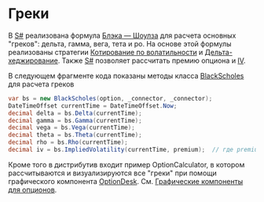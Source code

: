 # Греки

В [S\#](StockSharpAbout.md) реализована формула [Блэка — Шоулза](https://ru.wikipedia.org/wiki/Модель_Блэка_—_Шоулза) для расчета основных "греков": дельта, гамма, вега, тета и ро. На основе этой формулы реализованы стратегии [Котирование по волатильности](OptionsQuoting.md) и [Дельта\-хеджирование](OptionsHedge.md). Также [S\#](StockSharpAbout.md) позволяет рассчитать премию опциона и [IV](https://en.wikipedia.org/wiki/Implied_volatility). 

В следующем фрагменте кода показаны методы класса [BlackScholes](../api/StockSharp.Algo.Derivatives.BlackScholes.html) для расчета греков

```cs
var bs = new BlackScholes(option, _connector, _connector);
DateTimeOffset currentTime = DateTimeOffset.Now;
decimal delta = bs.Delta(currentTime);
decimal gamma = bs.Gamma(currentTime);
decimal vega = bs.Vega(currentTime);
decimal theta = bs.Theta(currentTime);
decimal rho = bs.Rho(currentTime);
decimal iv = bs.ImpliedVolatility(currentTime, premium);  // где premium - премия по опциону
```

Кроме того в дистрибутив входит пример OptionCalculator, в котором рассчитываются и визуализируются все "греки" при помощи графического компонента [OptionDesk](../api/StockSharp.Xaml.OptionDesk.html). См. [Графические компоненты для опционов](OptionsGUI.md). 
